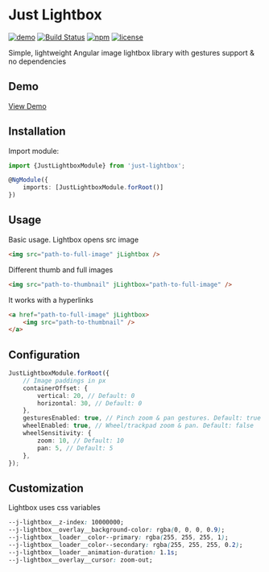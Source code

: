 # Just Lightbox

[![demo](https://img.shields.io/badge/-demo-blue)](https://fayriot.github.io/j-lightbox/)
[![Build Status](https://travis-ci.com/fayriot/just-lightbox.svg?branch=main)](https://travis-ci.com/fayriot/just-lightbox)
[![npm](https://img.shields.io/npm/v/just-lightbox.svg)](https://www.npmjs.com/package/just-lightbox)
[![license](https://img.shields.io/github/license/mashape/apistatus.svg)](https://github.com/fayriot/just-lightbox/blob/main/LICENSE)

Simple, lightweight Angular image lightbox library with gestures support & no dependencies

## Demo

[View Demo](https://fayriot.github.io/j-lightbox/)

## Installation

Import module:

```ts
import {JustLightboxModule} from 'just-lightbox';

@NgModule({
    imports: [JustLightboxModule.forRoot()]
})
```

## Usage

Basic usage. Lightbox opens src image

```html
<img src="path-to-full-image" jLightbox />
```

Different thumb and full images

```html
<img src="path-to-thumbnail" jLightbox="path-to-full-image" />
```

It works with a hyperlinks

```html
<a href="path-to-full-image" jLightbox>
    <img src="path-to-thumbnail" />
</a>
```

## Configuration

```ts
JustLightboxModule.forRoot({
    // Image paddings in px
    containerOffset: {
        vertical: 20, // Default: 0
        horizontal: 30, // Default: 0
    },
    gesturesEnabled: true, // Pinch zoom & pan gestures. Default: true
    wheelEnabled: true, // Wheel/trackpad zoom & pan. Default: false
    wheelSensitivity: {
        zoom: 10, // Default: 10
        pan: 5, // Default: 5
    },
});
```

## Customization

Lightbox uses css variables

```css
--j-lightbox__z-index: 10000000;
--j-lightbox__overlay__background-color: rgba(0, 0, 0, 0.9);
--j-lightbox__loader__color--primary: rgba(255, 255, 255, 1);
--j-lightbox__loader__color--secondary: rgba(255, 255, 255, 0.2);
--j-lightbox__loader__animation-duration: 1.1s;
--j-lightbox__overlay__cursor: zoom-out;
```
